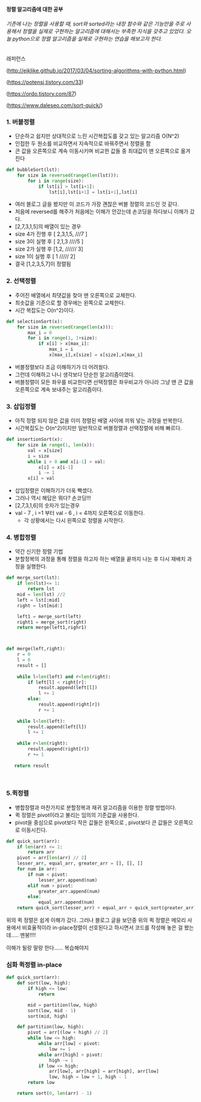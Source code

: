 #### 정렬 알고리즘에 대한 공부

###### 기존에 나는 정렬을 사용할 때, sort와 sorted라는 내장 함수와 같은 기능만을 주로 사용해서 정렬을 실제로 구현하는 알고리즘에 대해서는 부족한 지식을 갖추고 있었다. 오늘 python으로 정렬 알고리즘을 실제로 구현하는 연습을 해보고자 한다.



래퍼런스

(http://ejklike.github.io/2017/03/04/sorting-algorithms-with-python.html)

(https://potensj.tistory.com/33)

(https://ordo.tistory.com/87)

(https://www.daleseo.com/sort-quick/)



### 1. 버블정렬

- 단순하고 쉽지만 상대적으로 느린 시간복잡도를 갖고 있는 알고리즘 O(N^2)
- 인접한 두 원소를 비교하면서 지속적으로 바꿔주면서 정렬을 함
- 큰 값을 오른쪽으로 계속 이동시키며 비교한 값들 중 최대값이 맨 오른쪽으로 옮겨진다

```python
def bubbleSort(lst):
    for size in reversed(range(len(lst))):
        for i in range(size):
            if lst[i] > lst[i+1]:
           		lst[i],lst[i+1] = lst[i+1],lst[i]
```

-  여러 블로그 글을 봤지만 이 코드가 가장 괜찮은 버블 정렬의 코드인 것 같다.
  - 처음에 reversed를 해주가 처음에는 이해가 안갔는데 손코딩을 하다보니 이해가 갔다.
  - [2,7,3,1,5]의 배열이 있는 경우
  - size 4가 진행 후 [ 2,3,1,5,  ///7 ]
  - size 3이 실행 후 [ 2,1,3    ////5 ]
  - size 2가 실행 후 [1,2, ////// 3]
  - size 1이 실행 후 [ 1 ///// 2]
  - 결국 [1,2,3,5,7]이 정렬됨



### 2. 선택정렬

- 주어진 배열에서 최댓값을 찾아 맨 오른쪽으로 교체한다. 
- 최솟값을 기준으로 할 경우에는 왼쪽으로 교체한다.
- 시간 복잡도는 O(n^2)이다.

```python
def selectionSort(x):
    for size in reversed(range(len(x))):
        max_i = 0
        for i in range(1, 1+size):
            if x[i] > x[max_i]:
                max_i = i
                x[max_i],x[size] = x[size],x[max_i]
```

- 버블정렬보다 조금 이해하기가 더 어려웠다.
- 그런데 이해하고 나니 생각보다 단순한 알고리즘이였다.
- 버블정렬이 모든 좌우를 비교한다면 선택정렬은 좌우비교가 아니라 그냥 맨 큰 값을 오른쪽으로 계속 보내주는 알고리즘이다.



### 3. 삽입정렬

- 아직 정렬 되지 않은 값을 이미 정렬된 배열 사이에 끼워 넣는 과정을 반복한다.
- 시간복잡도는 O(n^2)이지만 일반적으로 버블정렬과 선택정렬에 비해 빠르다.

```python
def insertionSort(x):
    for size in range(1, len(x)):
        val = x[size]
        i = size
        while i > 0 and x[i-1] > val:
            x[i] = x[i-1]
            i -= 1
        x[i] = val
```

- 삽입정렬은 이해하기가 더욱 빡셌다.
- 그러나 역시 해답은 뭐다? 손코딩!!!
- [2,7,3,1,6]의 숫자가 있는경우
- val - 7 , i =1 부터 val - 6 , i = 4까지 오른쪽으로 이동한다.
  - 각 상황에서는 다시 왼쪽으로 정렬을 시작한다.



### 4. 병합정렬

- 약간 신기한 정렬 기법
- 분할정복의 과정을 통해 정렬을 하고자 하는 배열을 끝까지 나눈 후 다시 재배치 과정을 실행한다.

```python
def merge_sort(lst):
    if len(lst)<= 1:
        return lst
    mid = len(lst) //2 
    left = lst[:mid]
    right = lst[mid:]

    left1 = merge_sort(left)
    right1 = merge_sort(right)
    return merge(left1,righr1)



def merge(left,right):
    r = 0
    l = 0 
    result = []
    
    while l<len(left) and r<len(right):
        if left[l] < right[r]:
            result.append(left[l])
            l += 1
        else:
            result.append(right[r])
            r += 1
            
    while l<len(left):
        result.append(left[l])
        l += 1
        
    while r<len(right):
        result.append(right[r])
        r += 1
        
   return result
        
        
```



### 5.퀵정렬

- 병합정렬과 마찬가지로 분할정복과 재귀 알고리즘을 이용한 정렬 방법이다.
- 퀵 정렬은 pivot이라고 불리는 임의의 기준값을 사용한다.
- pivot을 중심으로 pivot보다 작은 값들은 왼쪽으로 , pivot보다 큰 값들은 오른쪽으로 이동시킨다.

```python
def quick_sort(arr):
    if len(arr) <= 1:
        return arr
    pivot = arr[len(arr) // 2]
    lesser_arr, equal_arr, greater_arr = [], [], []
    for num in arr:
        if num < pivot:
            lesser_arr.append(num)
        elif num > pivot:
            greater_arr.append(num)
        else:
            equal_arr.append(num)
    return quick_sort(lesser_arr) + equal_arr + quick_sort(greater_arr)
```

위의 퀵 정렬은 쉽게 이해가 갔다. 그러나 블로그 글을 보던중 위의 퀵 정렬은 메모리 사용에서 비효율적이라 in-place정렬이 선호된다고 하시면서 코드를 작성해 놓은 걸 봤는데..... 멘붕!!!!

이해가 될랑 말랑 한다...... 복습해야지



### 심화 퀵정렬 in-place

```python
def quick_sort(arr):
    def sort(low, high):
        if high <= low:
            return

        mid = partition(low, high)
        sort(low, mid - 1)
        sort(mid, high)

    def partition(low, high):
        pivot = arr[(low + high) // 2]
        while low <= high:
            while arr[low] < pivot:
                low += 1
            while arr[high] > pivot:
                high -= 1
            if low <= high:
                arr[low], arr[high] = arr[high], arr[low]
                low, high = low + 1, high - 1
        return low

    return sort(0, len(arr) - 1)
```

